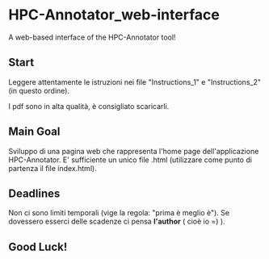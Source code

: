 # HPC-Annotator_web-interface
A web-based interface of the HPC-Annotator tool! 

## Start
Leggere attentamente le istruzioni nei file "Instructions_1" e "Instructions_2" (in questo ordine).

I pdf sono in alta qualità, è consigliato scaricarli.

## Main Goal
Sviluppo di una pagina web che rappresenta l'home page dell'applicazione HPC-Annotator.
E' sufficiente un unico file .html (utilizzare come punto di partenza il file index.html).

## Deadlines
Non ci sono limiti temporali (vige la regola: "prima è meglio è").
Se dovessero esserci delle scadenze ci pensa **l'author** ( cioè io =) ).

## Good Luck!

